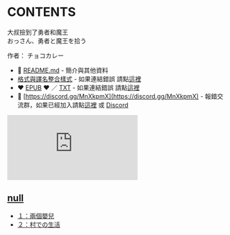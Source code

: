 # CONTENTS

大叔撿到了勇者和魔王  
おっさん、勇者と魔王を拾う  

作者： チョコカレー  



- :closed_book: [README.md](README.md) - 簡介與其他資料
- [格式與譯名整合樣式](https://github.com/bluelovers/node-novel/blob/master/lib/locales/%E5%A4%A7%E5%8F%94%E6%92%BF%E5%88%B0%E4%BA%86%E5%8B%87%E8%80%85%E5%92%8C%E9%AD%94%E7%8E%8B.ts) - 如果連結錯誤 請點[這裡](https://github.com/bluelovers/node-novel/blob/master/lib/locales/)
-  :heart: [EPUB](https://gitlab.com/demonovel/epub-txt/blob/master/syosetu/%E5%A4%A7%E5%8F%94%E6%92%BF%E5%88%B0%E4%BA%86%E5%8B%87%E8%80%85%E5%92%8C%E9%AD%94%E7%8E%8B.epub) :heart:  ／ [TXT](https://gitlab.com/demonovel/epub-txt/blob/master/syosetu/out/%E5%A4%A7%E5%8F%94%E6%92%BF%E5%88%B0%E4%BA%86%E5%8B%87%E8%80%85%E5%92%8C%E9%AD%94%E7%8E%8B.out.txt) - 如果連結錯誤 請點[這裡](https://gitlab.com/demonovel/epub-txt/blob/master/syosetu/syosetu)
- :mega: [https://discord.gg/MnXkpmX](https://discord.gg/MnXkpmX) - 報錯交流群，如果已經加入請點[這裡](https://discordapp.com/channels/467794087769014273/467794088285175809) 或 [Discord](https://discordapp.com/channels/@me)


![導航目錄](https://chart.apis.google.com/chart?cht=qr&chs=150x150&chl=https://gitlab.com/novel-group/txt-source/blob/master/syosetu/大叔撿到了勇者和魔王/導航目錄.md "導航目錄")




## [null](00000_null)

- [１：兩個嬰兒](00000_null/00010_%EF%BC%91%EF%BC%9A%E5%85%A9%E5%80%8B%E5%AC%B0%E5%85%92.txt)
- [２：村での生活](00000_null/00020_%EF%BC%92%EF%BC%9A%E6%9D%91%E3%81%A7%E3%81%AE%E7%94%9F%E6%B4%BB.txt)

